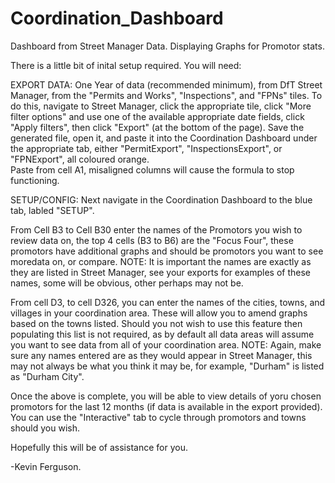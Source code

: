 # Coordination_Dashboard
Dashboard from Street Manager Data.  Displaying Graphs for Promotor stats.


There is a little bit of inital setup required.  You will need:


EXPORT DATA:
One Year of data (recommended minimum), from DfT Street Manager, from the "Permits and Works", "Inspections", and "FPNs" tiles.
To do this, navigate to Street Manager, click the appropriate tile, click "More filter options" and use one of the available appropriate date fields, click "Apply filters", then click "Export" (at the bottom of the page). Save the generated file, open it, and paste it into the Coordination Dashboard under the appropriate tab, either "PermitExport", "InspectionsExport", or "FPNExport", all coloured orange.  
Paste from cell A1, misaligned columns will cause the formula to stop functioning.


SETUP/CONFIG:
Next navigate in the Coordination Dashboard to the blue tab, labled "SETUP".

From Cell B3 to Cell B30 enter the names of the Promotors you wish to review data on, the top 4 cells (B3 to B6) are the "Focus Four", these promotors have additional graphs and should be promotors you want to see moredata on, or compare.  NOTE: It is important the names are exactly as they are listed in Street Manager, see your exports for examples of these names, some will be obvious, other perhaps may not be.

From cell D3, to cell D326, you can enter the names of the cities, towns, and villages in your coordination area.  These will allow you to amend graphs based on the towns listed.  Should you not wish to use this feature then populating this list is not required, as by default all data areas will assume you want to see data from all of your coordination area.
NOTE: Again, make sure any names entered are as they would appear in Street Manager, this may not always be what you think it may be, for example, "Durham" is listed as "Durham City".

Once the above is complete, you will be able to view details of yoru chosen promotors for the last 12 months (if data is available in the export provided).  You can use the "Interactive" tab to cycle through promotors and towns should you wish.

Hopefully this will be of assistance for you.

-Kevin Ferguson.

